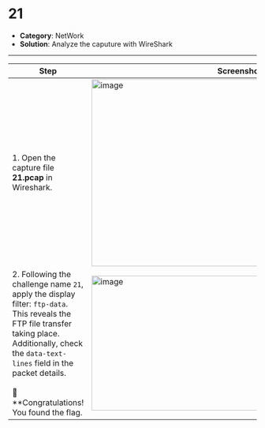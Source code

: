# 21

- **Category**: NetWork  
- **Solution**: Analyze the caputure with WireShark

---
| Step | Screenshot |
|------|------------|
|1. Open the capture file **21.pcap** in Wireshark.|<img width="600" height="379" alt="image" src="https://github.com/user-attachments/assets/20903f67-c015-45dc-a742-9c50675b00ec" />|
|2. Following the challenge name `21`, apply the display filter: `ftp-data`.<br>This reveals the FTP file transfer taking place.<br>Additionally, check the `data-text-lines` field in the packet details.<br><br>🎉 **Congratulations! You found the flag.|<img width="600" height="273" alt="image" src="https://github.com/user-attachments/assets/27e82752-9d32-40e0-886d-e85c891865e1" />|
